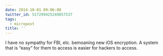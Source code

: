 ```yaml
---
date: 2014-10-01 09:06:08
twitter_id: 517299425249857537
tags:
  - micropost
title: ''
---
```


I have no sympathy for FBI, etc. bemoaning new iOS encryption. A system that is “easy” for them to access is easier for hackers to access.
